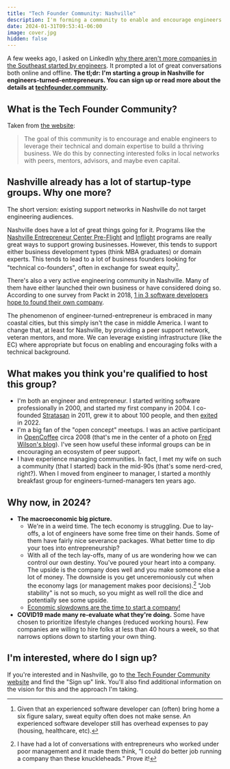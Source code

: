 ```yaml
---
title: "Tech Founder Community: Nashville"
description: I'm forming a community to enable and encourage engineers turned entrepreneurs.
date: 2024-01-31T09:53:41-06:00
image: cover.jpg
hidden: false
---
```


A few weeks ago, I asked on LinkedIn [why there aren't more companies in the
Southeast started by
engineers](https://www.linkedin.com/posts/briandailey_why-arent-more-companies-in-the-southeast-activity-7138218767964098560-Dksp?utm_source=share&utm_medium=member_desktop).
It prompted a lot of great conversations both online and offline. **The tl;dr: I'm
starting a group in Nashville for engineers-turned-entrepreneurs. You can sign
up or read more about the details at [techfounder.community](https://techfounder.community).**

## What is the Tech Founder Community?

Taken from [the website](https://techfounder.community):

> The goal of this community is to encourage and enable engineers to leverage
> their technical and domain expertise to build a thriving business. We do this
> by connecting interested folks in local networks with peers, mentors, advisors,
> and maybe even capital.

## Nashville already has a lot of startup-type groups. Why one more?

The short version: existing support networks in Nashville do not target
engineering audiences.

Nashville does have a lot of great things going for it. Programs like the
[Nashville Entrepreneur Center Pre-Flight](https://www.ec.co/programs/preflight/)
and [Inflight](https://www.ec.co/programs/inflight/) programs are really great
ways to support growing businesses. However, this tends to support either
business development types (think MBA graduates) or domain experts. This tends
to lead to a lot of business founders looking for "technical co-founders", often
in exchange for sweat equity[^sweat].

There's also a very active engineering community in Nashville. Many of them have
either launched their own business or have considered doing so. According to one
survey from Packt in 2018, [1 in 3 software developers hope to found their own
company](https://hub.packtpub.com/developers-want-to-become-entrepreneurs-make-successful-transition/).

The phenomenon of engineer-turned-entrepreneur is embraced in many coastal
cities, but this simply isn't the case in middle America. I want to change that,
at least for Nashville, by providing a peer support network, veteran mentors,
and more. We can leverage existing infrastructure (like the EC) where
appropriate but focus on enabling and encouraging folks with a technical
background.

## What makes you think you're qualified to host this group?

- I'm both an engineer and entrepreneur. I started writing software
  professionally in 2000, and started my first company in 2004. I co-founded
  [Stratasan](https://www.prweb.com/releases/stratasan-named-technology-market-mover-at-2021-next-awards-829924504.html)
  in 2011, grew it to about 100 people, and then
  [exited](https://www.businesswire.com/news/home/20220711005292/en/Syntellis-Performance-Solutions-to-Acquire-Stratasan-Expanding-Healthcare-Data-Analytics-Capabilities)
  in 2022.
- I'm a big fan of the "open concept" meetups. I was an active participant in
  [OpenCoffee](https://en.wikipedia.org/wiki/OpenCoffee_Club) circa 2008 (that's
  me in the center of a photo on [Fred Wilson's blog](https://avc.com/2008/04/meetups/)).
  I've seen how useful these informal groups can be in encouraging an ecosystem
  of peer support.
- I have experience managing communities. In fact, I met my wife on such a
  community (that I started) back in the mid-90s (that's some nerd-cred,
  right?). When I moved from engineer to manager, I started a monthly breakfast
  group for engineers-turned-managers ten years ago.

## Why now, in 2024?

- **The macroeconomic big picture.**
    - We're in a weird time. The tech economy is struggling. Due to lay-offs,
      a lot of engineers have some free time on their hands.
      Some of them have fairly nice severance packages. What better time to dip your
      toes into entrepreneurship?
    - With all of the tech lay-offs, many of us are wondering how we can control
      our own destiny. You've poured your heart into a company. The upside is
      the company does well and you make someone else a lot of money. The
      downside is you get unceremoniously cut when the economy lags (or
      management makes poor decisions).[^decisions] "Job stability" is not so
      much, so you might as well roll the dice and potentially see some upside.
    - [Economic slowdowns are the time to start a
      company!](https://papers.ssrn.com/sol3/papers.cfm?abstract_id=4298934)
- **COVID19 made many re-evaluate what they're doing.** Some have chosen to
  prioritize lifestyle changes (reduced working hours). Few companies are
  willing to hire folks at less than 40 hours a week, so that narrows options
  down to starting your own thing.

## I'm interested, where do I sign up?

If you're interested and in Nashville, go to [the Tech Founder Community
website](https://techfounder.community) and find the "Sign up" link. You'll also
find additional information on the vision for this and the approach I'm taking.


[^sweat]: Given that an experienced software developer can (often) bring home a
six figure salary, sweat equity often does not make sense. An experienced
software developer still has overhead expenses to pay (housing, healthcare,
etc).
[^decisions]: I have had a lot of conversations with entrepreneurs who worked
under poor management and it made them think, "I could do better job running a
company than these knuckleheads." Prove it!
